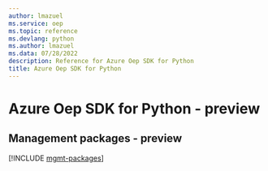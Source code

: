 ```yaml
---
author: lmazuel
ms.service: oep
ms.topic: reference
ms.devlang: python
ms.author: lmazuel
ms.data: 07/28/2022
description: Reference for Azure Oep SDK for Python
title: Azure Oep SDK for Python
---
```

# Azure Oep SDK for Python - preview

## Management packages - preview
[!INCLUDE [mgmt-packages](oep-mgmt-index.md)]
